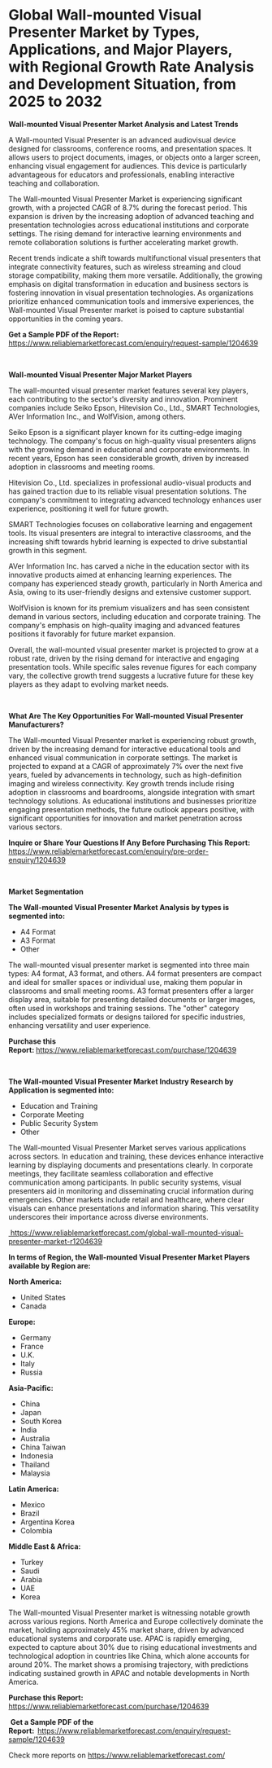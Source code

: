 <p><h1>Global Wall-mounted Visual Presenter Market by Types, Applications, and Major Players, with Regional Growth Rate Analysis and Development Situation, from 2025 to 2032</h1></p><p><strong>Wall-mounted Visual Presenter Market Analysis and Latest Trends</strong></p>
<p><p>A Wall-mounted Visual Presenter is an advanced audiovisual device designed for classrooms, conference rooms, and presentation spaces. It allows users to project documents, images, or objects onto a larger screen, enhancing visual engagement for audiences. This device is particularly advantageous for educators and professionals, enabling interactive teaching and collaboration.</p><p>The Wall-mounted Visual Presenter Market is experiencing significant growth, with a projected CAGR of 8.7% during the forecast period. This expansion is driven by the increasing adoption of advanced teaching and presentation technologies across educational institutions and corporate settings. The rising demand for interactive learning environments and remote collaboration solutions is further accelerating market growth.</p><p>Recent trends indicate a shift towards multifunctional visual presenters that integrate connectivity features, such as wireless streaming and cloud storage compatibility, making them more versatile. Additionally, the growing emphasis on digital transformation in education and business sectors is fostering innovation in visual presentation technologies. As organizations prioritize enhanced communication tools and immersive experiences, the Wall-mounted Visual Presenter market is poised to capture substantial opportunities in the coming years.</p></p>
<p><strong>Get a Sample PDF of the Report:&nbsp;</strong> <a href="https://www.reliablemarketforecast.com/enquiry/request-sample/1204639?utm_campaign=3069&utm_medium=2&utm_source=Github&utm_content=ia&utm_term=26032025&utm_id=wall-mounted-visual-presenter">https://www.reliablemarketforecast.com/enquiry/request-sample/1204639</a></p>
<p>&nbsp;</p>
<p><strong>Wall-mounted Visual Presenter Major Market Players</strong></p>
<p><p>The wall-mounted visual presenter market features several key players, each contributing to the sector's diversity and innovation. Prominent companies include Seiko Epson, Hitevision Co., Ltd., SMART Technologies, AVer Information Inc., and WolfVision, among others.</p><p>Seiko Epson is a significant player known for its cutting-edge imaging technology. The company's focus on high-quality visual presenters aligns with the growing demand in educational and corporate environments. In recent years, Epson has seen considerable growth, driven by increased adoption in classrooms and meeting rooms.</p><p>Hitevision Co., Ltd. specializes in professional audio-visual products and has gained traction due to its reliable visual presentation solutions. The company's commitment to integrating advanced technology enhances user experience, positioning it well for future growth.</p><p>SMART Technologies focuses on collaborative learning and engagement tools. Its visual presenters are integral to interactive classrooms, and the increasing shift towards hybrid learning is expected to drive substantial growth in this segment.</p><p>AVer Information Inc. has carved a niche in the education sector with its innovative products aimed at enhancing learning experiences. The company has experienced steady growth, particularly in North America and Asia, owing to its user-friendly designs and extensive customer support.</p><p>WolfVision is known for its premium visualizers and has seen consistent demand in various sectors, including education and corporate training. The company's emphasis on high-quality imaging and advanced features positions it favorably for future market expansion.</p><p>Overall, the wall-mounted visual presenter market is projected to grow at a robust rate, driven by the rising demand for interactive and engaging presentation tools. While specific sales revenue figures for each company vary, the collective growth trend suggests a lucrative future for these key players as they adapt to evolving market needs.</p></p>
<p>&nbsp;</p>
<p><strong>What Are The Key Opportunities For Wall-mounted Visual Presenter Manufacturers?</strong></p>
<p><p>The Wall-mounted Visual Presenter market is experiencing robust growth, driven by the increasing demand for interactive educational tools and enhanced visual communication in corporate settings. The market is projected to expand at a CAGR of approximately 7% over the next five years, fueled by advancements in technology, such as high-definition imaging and wireless connectivity. Key growth trends include rising adoption in classrooms and boardrooms, alongside integration with smart technology solutions. As educational institutions and businesses prioritize engaging presentation methods, the future outlook appears positive, with significant opportunities for innovation and market penetration across various sectors.</p></p>
<p><strong>Inquire or Share Your Questions If Any Before Purchasing This Report:</strong> <a href="https://www.reliablemarketforecast.com/enquiry/pre-order-enquiry/1204639?utm_campaign=3069&utm_medium=2&utm_source=Github&utm_content=ia&utm_term=26032025&utm_id=wall-mounted-visual-presenter">https://www.reliablemarketforecast.com/enquiry/pre-order-enquiry/1204639</a></p>
<p>&nbsp;</p>
<p><strong>Market Segmentation</strong></p>
<p><strong>The Wall-mounted Visual Presenter Market Analysis by types is segmented into:</strong></p>
<p><ul><li>A4 Format</li><li>A3 Format</li><li>Other</li></ul></p>
<p><p>The wall-mounted visual presenter market is segmented into three main types: A4 format, A3 format, and others. A4 format presenters are compact and ideal for smaller spaces or individual use, making them popular in classrooms and small meeting rooms. A3 format presenters offer a larger display area, suitable for presenting detailed documents or larger images, often used in workshops and training sessions. The "other" category includes specialized formats or designs tailored for specific industries, enhancing versatility and user experience.</p></p>
<p><strong>Purchase this Report:&nbsp;</strong><a href="https://www.reliablemarketforecast.com/purchase/1204639?utm_campaign=3069&utm_medium=2&utm_source=Github&utm_content=ia&utm_term=26032025&utm_id=wall-mounted-visual-presenter">https://www.reliablemarketforecast.com/purchase/1204639</a></p>
<p>&nbsp;</p>
<p><strong>The Wall-mounted Visual Presenter Market Industry Research by Application is segmented into:</strong></p>
<p><ul><li>Education and Training</li><li>Corporate Meeting</li><li>Public Security System</li><li>Other</li></ul></p>
<p><p>The Wall-mounted Visual Presenter Market serves various applications across sectors. In education and training, these devices enhance interactive learning by displaying documents and presentations clearly. In corporate meetings, they facilitate seamless collaboration and effective communication among participants. In public security systems, visual presenters aid in monitoring and disseminating crucial information during emergencies. Other markets include retail and healthcare, where clear visuals can enhance presentations and information sharing. This versatility underscores their importance across diverse environments.</p></p>
<p><a href="https://www.reliablemarketforecast.com/global-wall-mounted-visual-presenter-market-r1204639?utm_campaign=3069&utm_medium=2&utm_source=Github&utm_content=ia&utm_term=26032025&utm_id=wall-mounted-visual-presenter">&nbsp;https://www.reliablemarketforecast.com/global-wall-mounted-visual-presenter-market-r1204639</a></p>
<p><strong>In terms of Region, the Wall-mounted Visual Presenter Market Players available by Region are:</strong></p>
<p>
    <p> <strong> North America: </strong>
        <ul>
            <li>United States</li>
            <li>Canada</li>
        </ul>
        </p> 
    <p> <strong> Europe: </strong>
        <ul>
            <li>Germany</li>
            <li>France</li>
            <li>U.K.</li>
            <li>Italy</li>
            <li>Russia</li>
        </ul>
        </p> 
    <p> <strong> Asia-Pacific: </strong>
        <ul>
            <li>China</li>
            <li>Japan</li>
            <li>South Korea</li>
            <li>India</li>
            <li>Australia</li>
            <li>China Taiwan</li>
            <li>Indonesia</li>
            <li>Thailand</li>
            <li>Malaysia</li>
        </ul>
        </p> 
    <p> <strong> Latin America: </strong>
        <ul>
            <li>Mexico</li>
            <li>Brazil</li>
            <li>Argentina Korea</li>
            <li>Colombia</li>
        </ul>
        </p> 
    <p> <strong> Middle East & Africa: </strong>
        <ul>
            <li>Turkey</li>
            <li>Saudi</li>
            <li>Arabia</li>
            <li>UAE</li>
            <li>Korea</li>
        </ul>
    </p>
    </p>
<p><p>The Wall-mounted Visual Presenter market is witnessing notable growth across various regions. North America and Europe collectively dominate the market, holding approximately 45% market share, driven by advanced educational systems and corporate use. APAC is rapidly emerging, expected to capture about 30% due to rising educational investments and technological adoption in countries like China, which alone accounts for around 20%. The market shows a promising trajectory, with predictions indicating sustained growth in APAC and notable developments in North America.</p></p>
<p><strong>Purchase this Report: </strong><a href="https://www.reliablemarketforecast.com/purchase/1204639?utm_campaign=3069&utm_medium=2&utm_source=Github&utm_content=ia&utm_term=26032025&utm_id=wall-mounted-visual-presenter">https://www.reliablemarketforecast.com/purchase/1204639</a></p>
<p>&nbsp;<strong>Get a Sample PDF of the Report:&nbsp;&nbsp;</strong><a href="https://www.reliablemarketforecast.com/enquiry/request-sample/1204639?utm_campaign=3069&utm_medium=2&utm_source=Github&utm_content=ia&utm_term=26032025&utm_id=wall-mounted-visual-presenter">https://www.reliablemarketforecast.com/enquiry/request-sample/1204639</a></p>
<p><strong></strong></p>
<p>Check more reports on <a href="https://www.reliablemarketforecast.com/?utm_campaign=3069&utm_medium=2&utm_source=Github&utm_content=ia&utm_term=26032025&utm_id=wall-mounted-visual-presenter">https://www.reliablemarketforecast.com/</a></p>
